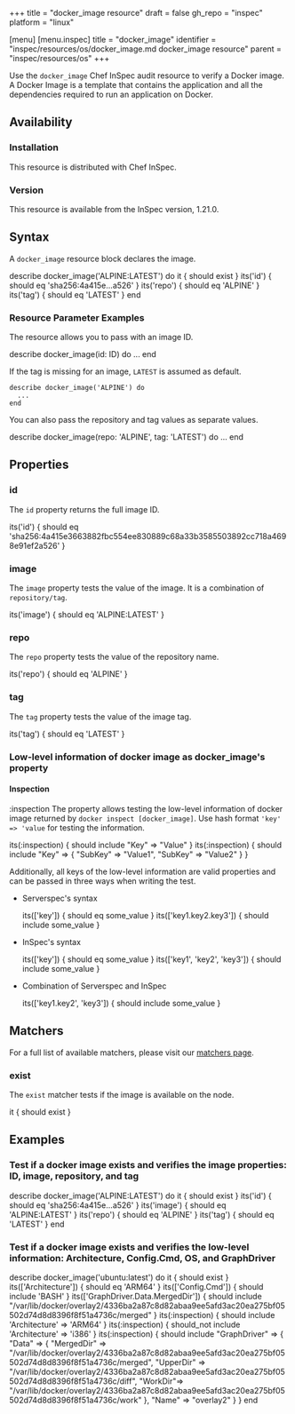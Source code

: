 +++
title = "docker_image resource"
draft = false
gh_repo = "inspec"
platform = "linux"

[menu]
  [menu.inspec]
    title = "docker_image"
    identifier = "inspec/resources/os/docker_image.md docker_image resource"
    parent = "inspec/resources/os"
+++

Use the `docker_image` Chef InSpec audit resource to verify a Docker image. A Docker Image is a template that contains the application and all the dependencies required to run an application on Docker.

## Availability

### Installation

This resource is distributed with Chef InSpec.

### Version

This resource is available from the InSpec version, 1.21.0.

## Syntax

A `docker_image` resource block declares the image.

  describe docker_image('ALPINE:LATEST') do
    it { should exist }
    its('id') { should eq 'sha256:4a415e...a526' }
    its('repo') { should eq 'ALPINE' }
    its('tag') { should eq 'LATEST' }
  end

### Resource Parameter Examples

The resource allows you to pass with an image ID.

  describe docker_image(id: ID) do
    ...
  end

If the tag is missing for an image, `LATEST` is assumed as default.

    describe docker_image('ALPINE') do
      ...
    end

You can also pass the repository and tag values as separate values.

  describe docker_image(repo: 'ALPINE', tag: 'LATEST') do
    ...
  end

## Properties

### id

The `id` property returns the full image ID.

  its('id') { should eq 'sha256:4a415e3663882fbc554ee830889c68a33b3585503892cc718a4698e91ef2a526' }

### image

The `image` property tests the value of the image. It is a combination of `repository/tag`.

  its('image') { should eq 'ALPINE:LATEST' }

### repo

The `repo` property tests the value of the repository name.

  its('repo') { should eq 'ALPINE' }

### tag

The `tag` property tests the value of the image tag.

  its('tag') { should eq 'LATEST' }

### Low-level information of docker image as docker_image's property

#### Inspection

:inspection
  The property allows testing the low-level information of docker image returned by `docker inspect [docker_image]`. Use hash format `'key' => 'value` for testing the information.

  its(:inspection) { should include "Key" => "Value" }
  its(:inspection) { should include "Key" =>
    {
      "SubKey" => "Value1",
      "SubKey" => "Value2"
    }
  }

Additionally, all keys of the low-level information are valid properties and can be passed in three ways when writing the test.

- Serverspec's syntax

  its(['key']) { should eq some_value }
  its(['key1.key2.key3']) { should include some_value }

- InSpec's syntax

  its(['key']) { should eq some_value }
  its(['key1', 'key2', 'key3']) { should include some_value }

- Combination of Serverspec and InSpec

  its(['key1.key2', 'key3']) { should include some_value }

## Matchers

For a full list of available matchers, please visit our [matchers page](/inspec/matchers/).

### exist

The `exist` matcher tests if the image is available on the node.

  it { should exist }

## Examples

### Test if a docker image exists and verifies the image properties: ID, image, repository, and tag

  describe docker_image('ALPINE:LATEST') do
    it { should exist }
    its('id') { should eq 'sha256:4a415e...a526' }
    its('image') { should eq 'ALPINE:LATEST' }
    its('repo') { should eq 'ALPINE' }
    its('tag') { should eq 'LATEST' }
  end

### Test if a docker image exists and verifies the low-level information: Architecture, Config.Cmd, OS, and GraphDriver

  describe docker_image('ubuntu:latest') do
    it { should exist }
    its(['Architecture']) { should eq 'ARM64' }
    its(['Config.Cmd']) { should include 'BASH' }
    its(['GraphDriver.Data.MergedDir']) { should include "/var/lib/docker/overlay2/4336ba2a87c8d82abaa9ee5afd3ac20ea275bf05502d74d8d8396f8f51a4736c/merged" }
    its(:inspection) { should include 'Architecture' => 'ARM64' }
    its(:inspection) { should_not include 'Architecture' => 'i386' }
    its(:inspection) { should include "GraphDriver" =>
      {
        "Data" => {
          "MergedDir" => "/var/lib/docker/overlay2/4336ba2a87c8d82abaa9ee5afd3ac20ea275bf05502d74d8d8396f8f51a4736c/merged",
          "UpperDir" => "/var/lib/docker/overlay2/4336ba2a87c8d82abaa9ee5afd3ac20ea275bf05502d74d8d8396f8f51a4736c/diff",
          "WorkDir"=> "/var/lib/docker/overlay2/4336ba2a87c8d82abaa9ee5afd3ac20ea275bf05502d74d8d8396f8f51a4736c/work"
        },
        "Name" => "overlay2"
      }
    }
  end
